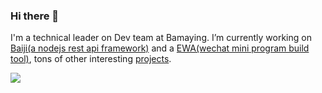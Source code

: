<!--
**lyfeyaj/lyfeyaj** is a ✨ _special_ ✨ repository because its `README.md` (this file) appears on your GitHub profile.

Here are some ideas to get you started:

- 🔭 I’m currently working on ...
- 🌱 I’m currently learning ...
- 👯 I’m looking to collaborate on ...
- 🤔 I’m looking for help with ...
- 💬 Ask me about ...
- 📫 How to reach me: ...
- 😄 Pronouns: ...
- ⚡ Fun fact: ...
-->

### Hi there 👋

I'm a technical leader on Dev team at Bamaying. I’m currently working on [Baiji(a nodejs rest api framework)](https://github.com/baijijs/baiji) and a [EWA(wechat mini program build tool)](https://github.com/lyfeyaj/ewa/), tons of other interesting [projects](./my-open-sources.md).

![](https://visitor-badge.glitch.me/badge?page_id=lyfeyaj.lyfeyaj)